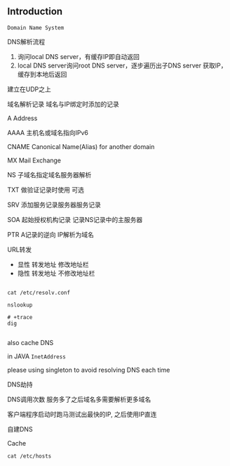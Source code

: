 ## Introduction


`Domain Name System`



DNS解析流程

1. 询问local DNS server，有缓存IP即自动返回
2. local DNS server询问root DNS server，逐步遍历出子DNS server 获取IP，缓存到本地后返回



建立在UDP之上


域名解析记录
域名与IP绑定时添加的记录

A
Address

AAAA
主机名或域名指向IPv6


CNAME
Canonical Name(Alias) for another domain

MX
Mail Exchange

NS
子域名指定域名服务器解析

TXT
做验证记录时使用 可选

SRV
添加服务记录服务器服务记录

SOA
起始授权机构记录 记录NS记录中的主服务器

PTR
A记录的逆向 IP解析为域名

URL转发
* 显性 转发地址 修改地址栏
* 隐性 转发地址 不修改地址栏

```shell

cat /etc/resolv.conf

nslookup

# +trace
dig


```

also cache DNS

in JAVA
`InetAddress`

please using singleton to avoid resolving DNS each time





DNS劫持

DNS调用次数 服务多了之后域名多需要解析更多域名

客户端程序启动时跑马测试出最快的IP, 之后使用IP直连

自建DNS

Cache

```shell
cat /etc/hosts

```